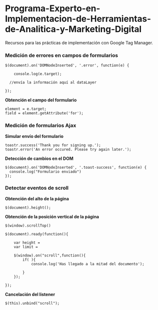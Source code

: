 # Programa-Experto-en-Implementacion-de-Herramientas-de-Analitica-y-Marketing-Digital

Recursos para las prácticas de implementación con Google Tag Manager.

### Medición de errores en campos de formularios

```
$(document).on('DOMNodeInserted', '.error', function(e) {

	console.log(e.target);

  //envía la información aquí al dataLayer

});
```
**Obtención el campo del formulario**

```
element = e.target;
field = element.getAttribute('for');
```

### Medición de formularios Ajax


**Simular envío del formulario**

```
toastr.success('Thank you for signing up.');
toastr.error('An error occured. Please try again later.');
```

**Detección de cambios en el DOM**

```
$(document).on('DOMNodeInserted', '.toast-success', function(e) {
  console.log("Formulario enviado")
});
```



### Detectar eventos de scroll

**Obtención del alto de la página**

```
$(document).height();
```

**Obtención de la posición vertical de la página**

```
$(window).scrollTop()
```

```
$(document).ready(function(){

	var height =
	var limit =

	$(window).on("scroll",function(){
		if( ){
			console.log('Has llegado a la mitad del documento');

		}
	});

});
```

**Cancelación del listener**

```
$(this).unbind("scroll");
```
